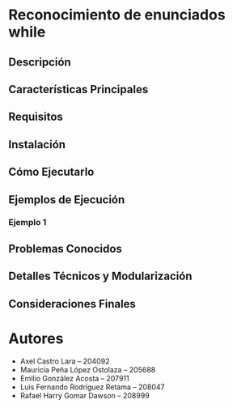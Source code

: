 # Reconocimiento de enunciados while

## Descripción

## Características Principales

## Requisitos

## Instalación

## Cómo Ejecutarlo

## Ejemplos de Ejecución

### Ejemplo 1

## Problemas Conocidos

## Detalles Técnicos y Modularización

## Consideraciones Finales

# Autores 
- Axel Castro Lara – 204092
- Mauricia Peña López Ostolaza – 205688
- Emilio González Acosta – 207911
- Luis Fernando Rodríguez Retama – 208047
- Rafael Harry Gomar Dawson – 208999


